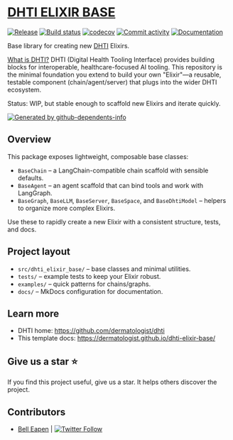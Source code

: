 # [DHTI ELIXIR BASE](https://github.com/dermatologist/dhti)


[![Release](https://img.shields.io/github/v/release/dermatologist/dhti-elixir-base)](https://img.shields.io/github/v/release/dermatologist/dhti-elixir-base)
[![Build status](https://img.shields.io/github/actions/workflow/status/dermatologist/dhti-elixir-base/pytest.yml?branch=develop)](https://github.com/dermatologist/dhti-elixir-base/actions/workflows/pytest.yml?query=branch%3Adevelop)
[![codecov](https://codecov.io/gh/dermatologist/dhti-elixir-base/branch/develop/graph/badge.svg)](https://codecov.io/gh/dermatologist/dhti-elixir-base)
[![Commit activity](https://img.shields.io/github/commit-activity/m/dermatologist/dhti-elixir-base)](https://img.shields.io/github/commit-activity/m/dermatologist/dhti-elixir-base)
[![Documentation](https://badgen.net/badge/icon/documentation?icon=libraries&label)](https://dermatologist.github.io/dhti-elixir-base/)

Base library for creating new [DHTI](https://github.com/dermatologist/dhti) Elixirs.

[What is DHTI?](https://github.com/dermatologist/dhti) DHTI (Digital Health Tooling Interface) provides building blocks for interoperable, healthcare-focused AI tooling. This repository is the minimal foundation you extend to build your own "Elixir"—a reusable, testable component (chain/agent/server) that plugs into the wider DHTI ecosystem.

Status: WIP, but stable enough to scaffold new Elixirs and iterate quickly.

<!-- gh-dependents-info-used-by-start -->
[![Generated by github-dependents-info](https://img.shields.io/static/v1?label=Used%20by&message=13&color=informational&logo=slickpic)](https://github.com/dermatologist/dhti-elixir-base/blob/main/docs/github-dependents-info.md)<!-- gh-dependents-info-used-by-end -->


## Overview

This package exposes lightweight, composable base classes:

- `BaseChain` – a LangChain-compatible chain scaffold with sensible defaults.
- `BaseAgent` – an agent scaffold that can bind tools and work with LangGraph.
- `BaseGraph`, `BaseLLM`, `BaseServer`, `BaseSpace`, and `BaseDhtiModel` – helpers to organize more complex Elixirs.

Use these to rapidly create a new Elixir with a consistent structure, tests, and docs.


## Project layout

- `src/dhti_elixir_base/` – base classes and minimal utilities.
- `tests/` – example tests to keep your Elixir robust.
- `examples/` – quick patterns for chains/graphs.
- `docs/` – MkDocs configuration for documentation.


## Learn more

- DHTI home: https://github.com/dermatologist/dhti
- This template docs: https://dermatologist.github.io/dhti-elixir-base/

## Give us a star ⭐️
If you find this project useful, give us a star. It helps others discover the project.

## Contributors

* [Bell Eapen](https://nuchange.ca) | [![Twitter Follow](https://img.shields.io/twitter/follow/beapen?style=social)](https://twitter.com/beapen)

